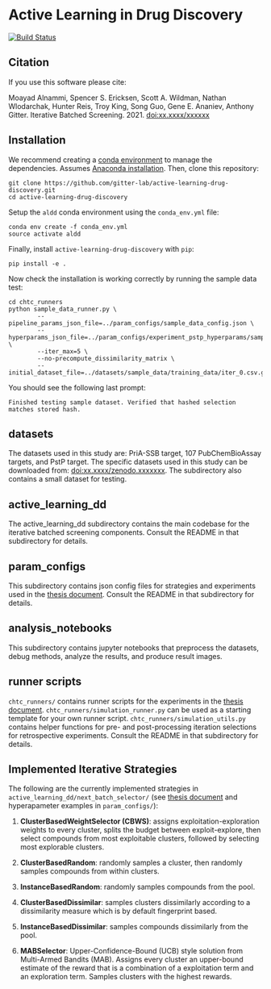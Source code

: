 # Active Learning in Drug Discovery

[![Build Status](https://travis-ci.com/gitter-lab/active-learning-drug-discovery.svg?token=DHS914p1QvszNqsQgFxW&branch=master)](https://travis-ci.com/gitter-lab/active-learning-drug-discovery)

## Citation

If you use this software please cite:

Moayad Alnammi, Spencer S. Ericksen, Scott A. Wildman, Nathan Wlodarchak, Hunter Reis, Troy King, Song Guo, Gene E. Ananiev, Anthony Gitter.
Iterative Batched Screening.
2021. [doi:xx.xxxx/xxxxxx]()

## Installation

We recommend creating a [conda environment](https://conda.io/docs/user-guide/tasks/manage-environments.html) to manage the dependencies.
Assumes [Anaconda installation](https://www.anaconda.com/download/). 
Then, clone this repository:
```
git clone https://github.com/gitter-lab/active-learning-drug-discovery.git
cd active-learning-drug-discovery
```

Setup the `aldd` conda environment using the `conda_env.yml` file:
```
conda env create -f conda_env.yml
source activate aldd
```

Finally, install `active-learning-drug-discovery` with `pip`:
```
pip install -e .
```

Now check the installation is working correctly by running the sample data test:
```
cd chtc_runners
python sample_data_runner.py \
        --pipeline_params_json_file=../param_configs/sample_data_config.json \
        --hyperparams_json_file=../param_configs/experiment_pstp_hyperparams/sampled_hyparams/ClusterBasedWCSelector_609.json \
        --iter_max=5 \ 
        --no-precompute_dissimilarity_matrix \
        --initial_dataset_file=../datasets/sample_data/training_data/iter_0.csv.gz
 ```
 
 You should see the following last prompt:
 ```
 Finished testing sample dataset. Verified that hashed selection matches stored hash.
 ``` 

## datasets

The datasets used in this study are: PriA-SSB target, 107 PubChemBioAssay targets, and PstP target. 
The specific datasets used in this study can be downloaded from: [doi:xx.xxxx/zenodo.xxxxxxx](). 
The subdirectory also contains a small dataset for testing.

## active_learning_dd

The active_learning_dd subdirectory contains the main codebase for the iterative batched screening components. 
Consult the README in that subdirectory for details. 

## param_configs

This subdirectory contains json config files for strategies and experiments used in the [thesis document]().
Consult the README in that subdirectory for details. 

## analysis_notebooks

This subdirectory contains jupyter notebooks that preprocess the datasets, debug methods, analyze the results, and produce result images.

## runner scripts

`chtc_runners/` contains runner scripts for the experiments in the [thesis document]().
`chtc_runners/simulation_runner.py` can be used as a starting template for your own runner script. 
`chtc_runners/simulation_utils.py` contains helper functions for pre- and post-processing iteration selections for retrospective experiments. 
Consult the README in that subdirectory for details. 

## Implemented Iterative Strategies

The following are the currently implemented strategies in `active_learning_dd/next_batch_selector/` (see [thesis document]() and hyperapameter examples in `param_configs/`):

1. **ClusterBasedWeightSelector (CBWS)**: assigns exploitation-exploration weights to every cluster, splits the budget between exploit-explore, then select compounds from most exploitable clusters, followed by selecting most explorable clusters. 

2. **ClusterBasedRandom**: randomly samples a cluster, then randomly samples compounds from within clusters. 

3. **InstanceBasedRandom**: randomly samples compounds from the pool. 

4. **ClusterBasedDissimilar**: samples clusters dissimilarly according to a dissimilarity measure which is by default fingerprint based. 

5. **InstanceBasedDissimilar**: samples compounds dissimilarly from the pool. 

6. **MABSelector**: Upper-Confidence-Bound (UCB) style solution from Multi-Armed Bandits (MAB). 
Assigns every cluster an upper-bound estimate of the reward that is a combination of a exploitation term and an exploration term. 
Samples clusters with the highest rewards. 
